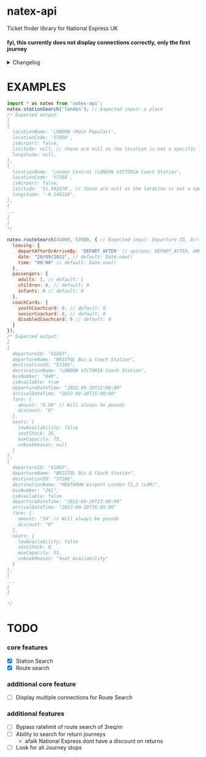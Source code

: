 # natex-api
Ticket finder library for National Express UK

#### fyi, this currently does not display connections correctly, only the first journey

<details><summary>Changelog</summary>

- **0.0.2-5** - 🐛 whoops. forgot a couple things. bugfixes
- **0.0.1** - :tada: Released with all core features
</details>


# EXAMPLES
```js
import * as natex from 'natex-api';
natex.stationSearch('london'); // Expected input: a place
/* Expected output:
[
{
  locationName: 'LONDON (Most Popular)',
  locationCode: '57000',
  isAirport: false,
  latitude: null, // these are null as the location is not a specific location. most locations will have a latitude and longitude
  longitude: null,
},
{
  locationName: 'London Central (LONDON VICTORIA Coach Station',
  locationCode: '57366',
  isAirport: false,
  latitude: '51.492670', // these are null as the location is not a specific location. most locations will have a latitude and longitude
  longitude: '-0.149220',
},
{
...
}
]
*/

natex.routeSearch(41000, 57000, { // Expected input: Departure ID, Arrival ID, optional: options (specified below)
  leaving: {
    departAfterOrArriveBy: 'DEPART_AFTER' // options: DEPART_AFTER, ARRIVE_BY default: DEPART_AFTER
    date: "20/09/2022", // default: Date.now()
    time: "00:00" // default: Date.now()
  },
  passengers: {
    adults: 1, // default: 1
    children: 0, // default: 0
    infants: 0 // default: 0
  },
  coachCards: {
    youthCoachcard: 0, // default: 0
    seniorCoachard: 0, // default: 0
    disabledCoachcard: 0 // default: 0
  }
});
/* Expected output:
[
{
  departureID: "41065",
  departureName: "BRISTOL Bus & Coach Station",
  destinationID: "57366",
  destinationName: "LONDON VICTORIA Coach Station",
  busNumber: "040",
  isAvailable: true
  departureDateTime: "2022-09-20T12:00:00"
  arrivalDateTime: "2022-09-20T15:00:00"
  fare: {
    amount: "8.90" // Will always be pounds
    discount: "0"
  },
  seats: {
    lowAvailability: false
    seatStock: 29,
    maxCapacity: 72,
    unbookReason: null
  }
},
{
  departureID: "41065",
  departureName: "BRISTOL Bus & Coach Station",
  destinationID: "57286",
  destinationName: "HEATHROW Airport London T2,3 (LHR)",
  busNumber: "201",
  isAvailable: false
  departureDateTime: "2022-09-20T13:00:00"
  arrivalDateTime: "2022-09-20T15:05:00"
  fare: {
    amount: "54" // Will always be pounds
    discount: "0"
  },
  seats: {
    lowAvailability: false
    seatStock: 0,
    maxCapacity: 53,
    unbookReason: "Seat Availability"
  }
},
{
...
}
]

*/
```

# TODO
### core features
- [x] Station Search
- [x] Route search
### additional core feature
- [ ] Display multiple connections for Route Search
### additional features
- [ ] Bypass ratelimit of route search of 3req/m
- [ ] Ability to search for return journeys
  - afaik National Express dont have a discount on returns
- [ ] Look for all Journey stops
